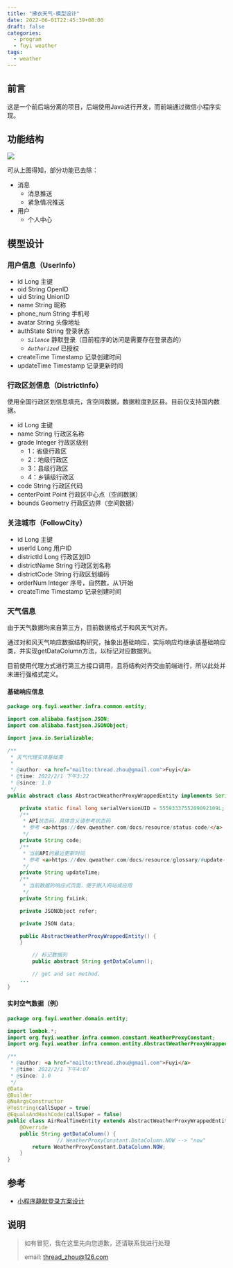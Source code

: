 ```yaml
---
title: "拂衣天气-模型设计"
date: 2022-06-01T22:45:39+08:00
draft: false
categories: 
  - program
  - fuyi weather
tags: 
  - weather
---
```


## 前言

这是一个前后端分离的项目，后端使用Java进行开发，而前端通过微信小程序实现。

## 功能结构

![](https://img.zhoujian.site/knowledge-base/fuyi-weather/天气小程序功能架构.png)

<!-- more -->

可从上图得知，部分功能已去除：

- 消息
    - 消息推送
    - 紧急情况推送
- 用户
    - 个人中心

## 模型设计

### 用户信息（UserInfo）

- id Long 主键
- oid String OpenID
- uid String UnionID
- name String 昵称
- phone_num String 手机号
- avatar String 头像地址
- authState String 登录状态
    - *`Silence`* 静默登录（目前程序的访问是需要存在登录态的）
    - *`Authorized`* 已授权
- createTime Timestamp 记录创建时间
- updateTime Timestamp 记录更新时间

### 行政区划信息（DistrictInfo）

使用全国行政区划信息填充，含空间数据，数据粒度到区县。目前仅支持国内数据。

- id Long 主键
- name String 行政区名称
- grade Integer 行政区级别
    - 1：省级行政区
    - 2：地级行政区
    - 3：县级行政区
    - 4：乡镇级行政区
- code String 行政区代码
- centerPoint Point 行政区中心点（空间数据）
- bounds Geometry 行政区边界（空间数据）

### 关注城市（FollowCity）

- id Long 主键
- userId Long 用户ID
- districtId Long 行政区划ID
- districtName String 行政区划名称
- districtCode String 行政区划编码
- orderNum Integer 序号，自然数，从1开始
- createTime Timestamp 记录创建时间

### 天气信息

由于天气数据均来自第三方，目前数据格式于和风天气对齐。

通过对和风天气响应数据结构研究，抽象出基础响应，实际响应均继承该基础响应类，并实现getDataColumn方法，以标记对应数据列。

目前使用代理方式进行第三方接口调用，且将结构对齐交由前端进行，所以此处并未进行强格式定义。

#### 基础响应信息

```java
package org.fuyi.weather.infra.common.entity;

import com.alibaba.fastjson.JSON;
import com.alibaba.fastjson.JSONObject;

import java.io.Serializable;

/**
 * 天气代理实体基础类
 *
 * @author: <a href="mailto:thread.zhou@gmail.com">Fuyi</a>
 * @time: 2022/2/1 下午3:22
 * @since: 1.0
 */
public abstract class AbstractWeatherProxyWrappedEntity implements Serializable {

    private static final long serialVersionUID = 5559333755209092109L;
    /**
     * API状态码，具体含义请参考状态码
     * 参考 <a>https://dev.qweather.com/docs/resource/status-code/</a>
     */
    private String code;
    /**
     * 当前API的最近更新时间
     * 参考 <a>https://dev.qweather.com/docs/resource/glossary/#update-time</a>
     */
    private String updateTime;
    /**
     * 当前数据的响应式页面，便于嵌入网站或应用
     */
    private String fxLink;

    private JSONObject refer;

    private JSON data;

    public AbstractWeatherProxyWrappedEntity() {
    }

		// 标记数据列
		public abstract String getDataColumn();

		// get and set method.
    ...
}
```

#### 实时空气数据（例）

```java
package org.fuyi.weather.domain.entity;

import lombok.*;
import org.fuyi.weather.infra.common.constant.WeatherProxyConstant;
import org.fuyi.weather.infra.common.entity.AbstractWeatherProxyWrappedEntity;

/**
 * @author: <a href="mailto:thread.zhou@gmail.com">Fuyi</a>
 * @time: 2022/2/1 下午4:07
 * @since: 1.0
 */
@Data
@Builder
@NoArgsConstructor
@ToString(callSuper = true)
@EqualsAndHashCode(callSuper = false)
public class AirRealTimeEntity extends AbstractWeatherProxyWrappedEntity {
    @Override
    public String getDataColumn() {
				// WeatherProxyConstant.DataColumn.NOW --> "now"
        return WeatherProxyConstant.DataColumn.NOW;
    }
}
```

## 参考

- [小程序静默登录方案设计](https://juejin.cn/post/6933082931653148680)

## 说明

> 如有冒犯，我在这里先向您道歉，还请联系我进行处理
> 
> email: thread_zhou@126.com